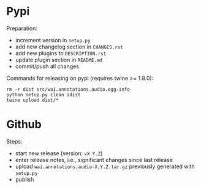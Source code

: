 Pypi
====

Preparation:
* increment version in `setup.py`
* add new changelog section in `CHANGES.rst`
* add new plugins to `DESCRIPTION.rst`  
* update plugin section in `README.md`
* commit/push all changes

Commands for releasing on pypi (requires twine >= 1.8.0):

```
rm -r dist src/wai.annotations.audio.egg-info
python setup.py clean sdist
twine upload dist/*
```


Github
======

Steps:
* start new release (version: `vX.Y.Z`)
* enter release notes, i.e., significant changes since last release
* upload `wai.annotations.audio-X.Y.Z.tar.gz` previously generated with `setup.py`
* publish
